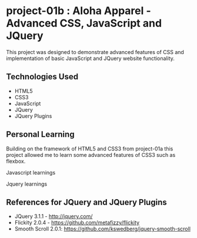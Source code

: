 # project-01b : Aloha Apparel - Advanced CSS, JavaScript and JQuery
This project was designed to demonstrate advanced features of CSS and implementation of basic JavaScript and JQuery website functionality.

## Technologies Used

- HTML5
- CSS3
- JavaScript
- JQuery
- JQuery Plugins

## Personal Learning

Building on the framework of HTML5 and CSS3 from project-01a this project allowed me to learn some advanced features of CSS3 such as flexbox.
  
Javascript learnings

Jquery learnings

## References for JQuery and JQuery Plugins

- JQuery 3.1.1 - http://jquery.com/
- Flickity 2.0.4 - https://github.com/metafizzy/flickity
- Smooth Scroll 2.0.1: https://github.com/kswedberg/jquery-smooth-scroll
